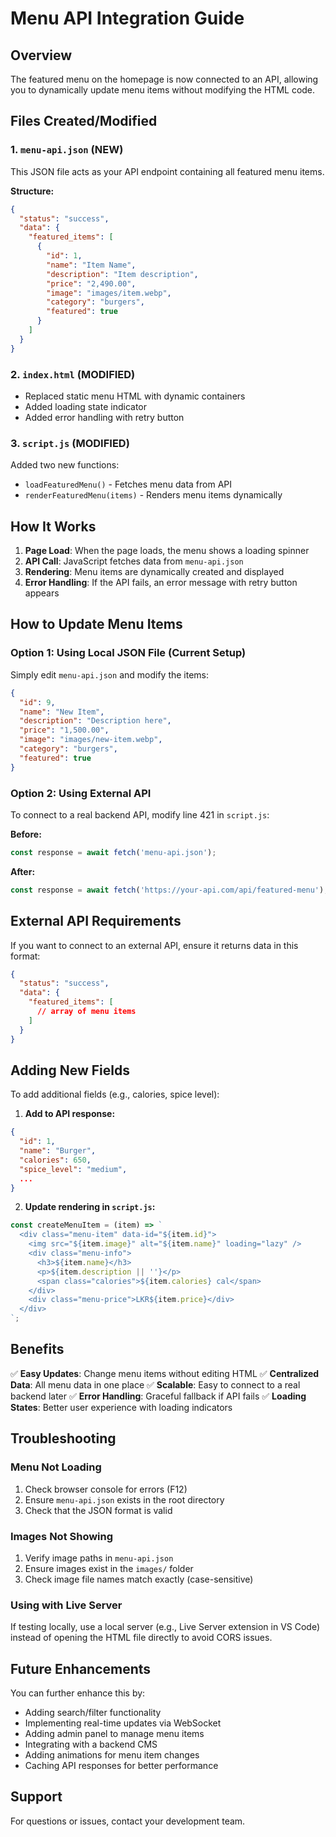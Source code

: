 # Menu API Integration Guide

## Overview
The featured menu on the homepage is now connected to an API, allowing you to dynamically update menu items without modifying the HTML code.

## Files Created/Modified

### 1. `menu-api.json` (NEW)
This JSON file acts as your API endpoint containing all featured menu items.

**Structure:**
```json
{
  "status": "success",
  "data": {
    "featured_items": [
      {
        "id": 1,
        "name": "Item Name",
        "description": "Item description",
        "price": "2,490.00",
        "image": "images/item.webp",
        "category": "burgers",
        "featured": true
      }
    ]
  }
}
```

### 2. `index.html` (MODIFIED)
- Replaced static menu HTML with dynamic containers
- Added loading state indicator
- Added error handling with retry button

### 3. `script.js` (MODIFIED)
Added two new functions:
- `loadFeaturedMenu()` - Fetches menu data from API
- `renderFeaturedMenu(items)` - Renders menu items dynamically

## How It Works

1. **Page Load**: When the page loads, the menu shows a loading spinner
2. **API Call**: JavaScript fetches data from `menu-api.json`
3. **Rendering**: Menu items are dynamically created and displayed
4. **Error Handling**: If the API fails, an error message with retry button appears

## How to Update Menu Items

### Option 1: Using Local JSON File (Current Setup)
Simply edit `menu-api.json` and modify the items:

```json
{
  "id": 9,
  "name": "New Item",
  "description": "Description here",
  "price": "1,500.00",
  "image": "images/new-item.webp",
  "category": "burgers",
  "featured": true
}
```

### Option 2: Using External API
To connect to a real backend API, modify line 421 in `script.js`:

**Before:**
```javascript
const response = await fetch('menu-api.json');
```

**After:**
```javascript
const response = await fetch('https://your-api.com/api/featured-menu');
```

## External API Requirements

If you want to connect to an external API, ensure it returns data in this format:

```json
{
  "status": "success",
  "data": {
    "featured_items": [
      // array of menu items
    ]
  }
}
```

## Adding New Fields

To add additional fields (e.g., calories, spice level):

1. **Add to API response:**
```json
{
  "id": 1,
  "name": "Burger",
  "calories": 650,
  "spice_level": "medium",
  ...
}
```

2. **Update rendering in `script.js`:**
```javascript
const createMenuItem = (item) => `
  <div class="menu-item" data-id="${item.id}">
    <img src="${item.image}" alt="${item.name}" loading="lazy" />
    <div class="menu-info">
      <h3>${item.name}</h3>
      <p>${item.description || ''}</p>
      <span class="calories">${item.calories} cal</span>
    </div>
    <div class="menu-price">LKR${item.price}</div>
  </div>
`;
```

## Benefits

✅ **Easy Updates**: Change menu items without editing HTML
✅ **Centralized Data**: All menu data in one place
✅ **Scalable**: Easy to connect to a real backend later
✅ **Error Handling**: Graceful fallback if API fails
✅ **Loading States**: Better user experience with loading indicators

## Troubleshooting

### Menu Not Loading
1. Check browser console for errors (F12)
2. Ensure `menu-api.json` exists in the root directory
3. Check that the JSON format is valid

### Images Not Showing
1. Verify image paths in `menu-api.json`
2. Ensure images exist in the `images/` folder
3. Check image file names match exactly (case-sensitive)

### Using with Live Server
If testing locally, use a local server (e.g., Live Server extension in VS Code) instead of opening the HTML file directly to avoid CORS issues.

## Future Enhancements

You can further enhance this by:
- Adding search/filter functionality
- Implementing real-time updates via WebSocket
- Adding admin panel to manage menu items
- Integrating with a backend CMS
- Adding animations for menu item changes
- Caching API responses for better performance

## Support

For questions or issues, contact your development team.


